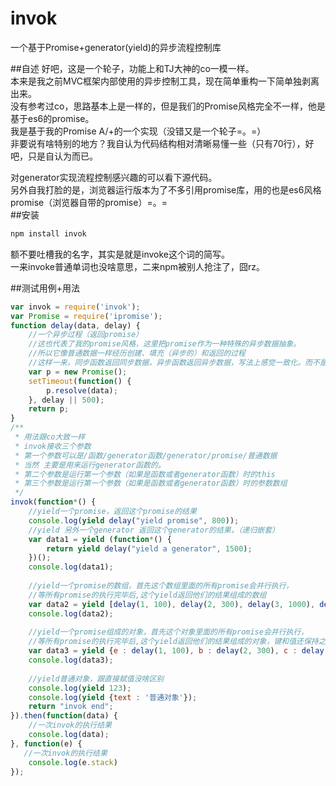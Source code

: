 # invok
一个基于Promise+generator(yield)的异步流程控制库

##自述
好吧，这是一个轮子，功能上和TJ大神的co一模一样。  
本来是我之前MVC框架内部使用的异步控制工具，现在简单重构一下简单独剥离出来。  
没有参考过co，思路基本上是一样的，但是我们的Promise风格完全不一样，他是基于es6的promise。  
我是基于我的Promise A/+的一个实现（没错又是一个轮子=。=）  
非要说有啥特别的地方？我自认为代码结构相对清晰易懂一些（只有70行），好吧，只是自认为而已。

对generator实现流程控制感兴趣的可以看下源代码。  
另外自我打脸的是，浏览器运行版本为了不多引用promise库，用的也是es6风格promise（浏览器自带的promise）=。=  
##安装
```javascript
npm install invok
```
额不要吐槽我的名字，其实是就是invoke这个词的简写。  
一来invoke普通单词也没啥意思，二来npm被别人抢注了，囧rz。

##测试用例+用法
```javascript
var invok = require('invok');
var Promise = require('ipromise');
function delay(data, delay) { 
    //一个异步过程（返回promise）
    //这也代表了我的promise风格，这里把promise作为一种特殊的异步数据抽象。
    //所以它像普通数据一样经历创建、填充（异步的）和返回的过程
    //这样一来，同步函数返回同步数据，异步函数返回异步数据，写法上感觉一致化。而不是每次都把异步函数包装成一个promise（es6的风格）
    var p = new Promise();
    setTimeout(function() {
        p.resolve(data);
    }, delay || 500);
    return p;
}
/**
 * 用法跟co大致一样
 * invok接收三个参数 
 * 第一个参数可以是/函数/generator函数/generator/promise/普通数据
 * 当然 主要是用来运行generator函数的。
 * 第二个参数是运行第一个参数（如果是函数或者generator函数）时的this
 * 第三个参数是运行第一个参数（如果是函数或者generator函数）时的参数数组
 */ 
invok(function*() {
    //yield一个promise，返回这个promise的结果 
    console.log(yield delay("yield promise", 800));
    //yield 另外一个generator 返回这个generator的结果，（递归嵌套）
    var data1 = yield (function*() {
        return yield delay("yield a generator", 1500);
    })();
    console.log(data1);
    
    //yield一个promise的数组，首先这个数组里面的所有promise会并行执行，
    //等所有promise的执行完毕后,这个yield返回他们的结果组成的数组
    var data2 = yield [delay(1, 100), delay(2, 300), delay(3, 1000), delay(4, 500)];
    console.log(data2);
    
    //yield一个promise组成的对象，首先这个对象里面的所有promise会并行执行，
    //等所有promise的执行完毕后,这个yield返回他们的结果组成的对象，键和值还保持之前的对应关系
    var data3 = yield {e : delay(1, 100), b : delay(2, 300), c : delay(3, 1000), d : delay(4, 500)};
    console.log(data3);
    
    //yield普通对象，跟直接赋值没啥区别
    console.log(yield 123);
    console.log(yield {text : '普通对象'});
    return "invok end";
}).then(function(data) {
    //一次invok的执行结果
    console.log(data);
}, function(e) {
   //一次invok的执行结果
    console.log(e.stack)
});
```
